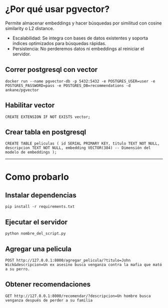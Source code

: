 # ¿Por qué usar pgvector?
Permite almacenar embeddings y hacer búsquedas por similitud con cosine similarity o L2 distance.
- Escalabilidad: Se integra con bases de datos existentes y soporta índices optimizados para búsquedas rápidas.
- Persistencia: No perderemos datos ni embeddings al reiniciar el servidor.

## Correr postgresql con vector
`docker run --name pgvector-db -p 5432:5432 -e POSTGRES_USER=user -e POSTGRES_PASSWORD=pass -e POSTGRES_DB=recommendations -d ankane/pgvector`

## Habilitar vector 
`CREATE EXTENSION IF NOT EXISTS vector;`

## Crear tabla en postgresql

`
CREATE TABLE peliculas (
    id SERIAL PRIMARY KEY,
    titulo TEXT NOT NULL,
    descripcion TEXT NOT NULL,
    embedding VECTOR(384) -- Dimensión del modelo de embeddings
);
`

---

# Como probarlo

## Instalar dependencias
`pip install -r requirements.txt`

## Ejecutar el servidor
`python nombre_del_script.py`

## Agregar una pelicula
`POST http://127.0.0.1:8000/agregar_pelicula/?titulo=John Wick&descripcion=Un ex asesino busca venganza contra la mafia que mató a su perro.`

## Obtener recomendaciones
`GET http://127.0.0.1:8000/recomendar/?descripcion=Un hombre busca venganza después de perder a su familia`

